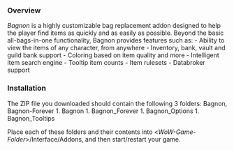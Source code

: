 ### Overview
*Bagnon* is a highly customizable bag replacement addon designed to help the player find items as quickly and as easily as possible. Beyond the basic all-bags-in-one functionality, Bagnon provides features such as:
	- Ability to view the items of any character, from anywhere
	- Inventory, bank, vault and guild bank support
	- Coloring based on item quality and more
	- Intelligent item search engine
	- Tooltip item counts
	- Item rulesets
	- Databroker support

### Installation
The ZIP file you downloaded should contain the following 3 folders:  Bagnon, Bagnon-Forever
	1. Bagnon
	1. Bagnon_Forever
	1. Bagnon_Options
	1. Bagnon_Tooltips

Place each of these folders and their contents into \<*WoW-Game-Folder*\>/Interface/Addons, and then start/restart your game.
